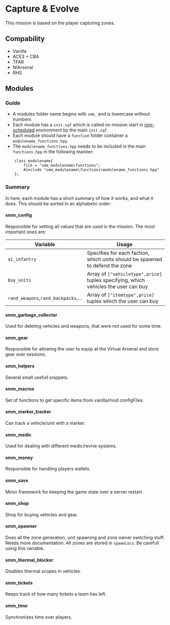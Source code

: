 # Capture & Evolve
This mission is based on the player capturing zones.
## Compability
* Vanilla
* ACE3 + CBA
* TFAR
* NIArsenal
* RHS


## Modules

### Guide
* A modules folder name begins with `smm_` and is lowercase without numbers
* Each module has a `init.sqf` which is called on mission start in [non-scheduled](https://community.bistudio.com/wiki/Code_Optimisation#Threads) environment
by the main `init.sqf`.
* Each module should have a `function` folder container a `modulename_functions.hpp`
* The `modulename_functions.hpp` needs to be included in the main `functions.hpp` in the following manner:
```
    class modulename{
		file = "smm_modulename\functions";
		#include "smm_modulename\functions\modulename_functions.hpp"
	};
```

### Summary
In here, each module has a short summary of how it works, and what it does.
This should be sorted in an alphabetic order.

#### smm_config
Responsible for setting all values that are used in the mission.
The most important ones are:

| Variable | Usage |
|----------|-------|
|`ai_infantry`| Specifies for each faction, which units should be spawned to defend the zone|
|`buy_units`| Array of `["vehicletype",price]` tuples specifying, which vehicles the user can buy|
|`rand_weapons`,`rand_backpacks`,...|Array of `["itemtype",price]` tuples which the user can buy |

#### smm_garbage_collector
Used for deleting vehicles and weapons, that were not used for some time.

#### smm_gear
Responsible for allowing the user to equip at the Virtual Arsenal and store gear over sessions.
 
#### smm_helpers
Several small usefull snippets.

#### smm_macros
Set of functions to get specific items from vanilla/mod configFiles.

#### smm_marker_tracker
Can track a vehicle/unit with a marker.

#### smm_medic
Used for dealing with different medic/revive systems.

#### smm_money
Responsible for handling players wallets.

#### smm_save
Minor framework for keeping the game state over a server restart.

#### smm_shop
Shop for buying vehicles and gear.

#### smm_spawner
Does all the zone generation, unit spawning and zone owner switching stuff.
Needs more documentation.
All zones are stored in `spawnLocs`. Be carefull using this variable.

#### smm_thermal_blocker
Disables thermal scopes in vehicles.

#### smm_tickets
Keeps track of how many tickets a team has left.

#### smm_time
Synchronizes time over players.